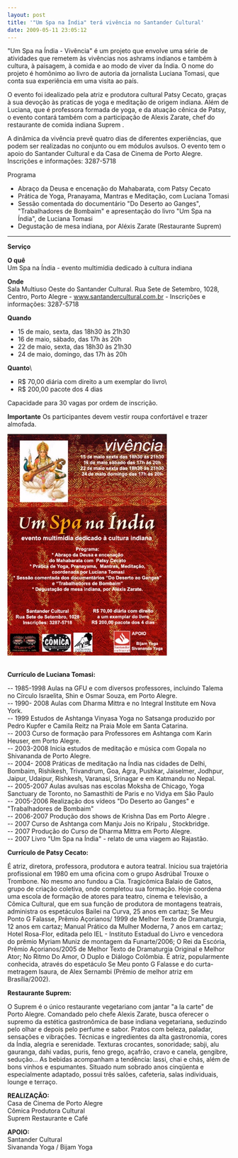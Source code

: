 ```yaml
---
layout: post
title: '"Um Spa na Índia" terá vivência no Santander Cultural'
date: 2009-05-11 23:05:12
---
```

"Um Spa na Índia - Vivência" é um projeto que envolve uma série de atividades que remetem às vivências nos ashrams indianos e também à cultura, à paisagem, à comida e ao modo de viver da Índia. O nome do projeto é homônimo ao livro de autoria da jornalista Luciana Tomasi, que conta sua experiência em uma visita ao país.

O evento foi idealizado pela atriz e produtora cultural Patsy Cecato, graças à sua devoção às praticas de yoga e meditação de origem indiana. Além de Luciana, que é professora formada de yoga, e da atuação cênica de Patsy, o evento contará também com a participação de Alexis Zarate, chef do restaurante de comida indiana Suprem .

A dinâmica da vivência prevê quatro dias de diferentes experiências, que podem ser realizadas no conjunto ou em módulos avulsos. O evento tem o apoio do Santander Cultural e da Casa de Cinema de Porto Alegre. Inscrições e informações: 3287-5718

Programa

* Abraço da Deusa e encenação do Mahabarata, com Patsy Cecato
* Prática de Yoga, Pranayama, Mantras e Meditação, com Luciana Tomasi
* Sessão comentada do documentário "Do Deserto ao Ganges", "Trabalhadores de Bombaim" e apresentação do livro "Um Spa na Índia", de Luciana Tomasi
* Degustação de mesa indiana, por Aléxis Zarate (Restaurante Suprem)

- - -

**Serviço**

**O quê**\
Um Spa na Índia - evento multimídia dedicado à cultura indiana

**Onde**\
Sala Multiuso Oeste do Santander Cultural. Rua Sete de Setembro, 1028, Centro, Porto Alegre - www.santandercultural.com.br - Inscrições e informações: 3287-5718

**Quando**

* 15 de maio, sexta, das 18h30 às 21h30
* 16 de maio, sábado, das 17h às 20h
* 22 de maio, sexta, das 18h30 às 21h30
* 24 de maio, domingo, das 17h às 20h

**Quanto**\
- R$ 70,00 diária com direito a um exemplar do livro\
- R$ 200,00 pacote dos 4 dias

Capacidade para 30 vagas por ordem de inscrição.

**Importante**
Os participantes devem vestir roupa confortável e trazer almofada.

![](/uploads/vivencia.jpg)

\
**Currículo de Luciana Tomasi:**

\-- 1985-1998 Aulas na GFU e com diversos professores, incluindo Talema no Círculo Israelita, Shin e Osmar Souza, em Porto Alegre.\
-- 1990- 2008 Aulas com Dharma Mittra e no Integral Institute em Nova York.\
-- 1999 Estudos de Ashtanga Vinyasa Yoga no Satsanga produzido por Pedro Kupfer e Camila Reitz na Praia Mole em Santa Catarina.\
-- 2003 Curso de formação para Professores em Ashtanga com Karin Heuser, em Porto Alegre.\
-- 2003-2008 Inicia estudos de meditação e música com Gopala no Shivananda de Porto Alegre.\
-- 2004- 2008 Práticas de meditação na Índia nas cidades de Delhi, Bombaim, Rishikesh, Trivandrum, Goa, Agra, Pushkar, Jaiselmer, Jodhpur, Jaipur, Udaipur, Rishkesh, Varanasi, Srinagar e em Katmandu no Nepal.\
-- 2005-2007 Aulas avulsas nas escolas Moksha de Chicago, Yoga Sanctuary de Toronto, no Samasthiti de Paris e no Vidya em São Paulo\
-- 2005-2006 Realização dos vídeos "Do Deserto ao Ganges" e "Trabalhadores de Bombaim"\
-- 2006-2007 Produção dos shows de Krishna Das em Porto Alegre .\
-- 2007 Curso de Ashtanga com Manju Jois no Kripalu , Stockbridge.\
-- 2007 Produção do Curso de Dharma Mittra em Porto Alegre.\
-- 2007 Livro "Um Spa na Índia" - relato de uma viagem ao Rajastão.

**Currículo de Patsy Cecato:**

É atriz, diretora, professora, produtora e autora teatral.
Iniciou sua trajetória profissional em 1980 em uma oficina com o grupo Asdrúbal Trouxe o Trombone. No mesmo ano fundou a Cia. Tragicômica Balaio de Gatos, grupo de criação coletiva, onde completou sua formação. Hoje coordena uma escola de formação de atores para teatro, cinema e televisão, a Cômica Cultural, que em sua função de produtora de montagens teatrais, administra os espetáculos Bailei na Curva, 25 anos em cartaz; Se Meu Ponto G Falasse, Prêmio Açorianos/ 1999 de Melhor Texto de Dramaturgia, 12 anos em cartaz; Manual Prático da Mulher Moderna, 7 anos em cartaz; Hotel Rosa-Flor, editada pelo IEL - Instituto Estadual do Livro e vencedora do prêmio Myriam Muniz de montagem da Funarte/2006; O Rei da Escória, Prêmio Açorianos/2005 de Melhor Texto de Dramaturgia Original e Melhor Ator; No Ritmo Do Amor, O Duplo e Diálogo Colômbia. É atriz, popularmente conhecida, através do espetáculo Se Meu ponto G Falasse e do curta-metragem Isaura, de Alex Sernambi (Prêmio de melhor atriz em Brasília/2002).

**Restaurante Suprem:**

O Suprem é o único restaurante vegetariano com jantar "a la carte" de Porto Alegre. Comandado pelo chefe Alexis Zarate, busca oferecer o supremo da estética gastronômica de base indiana vegetariana, seduzindo pelo olhar e depois pelo perfume e sabor. Pratos com beleza, paladar, sensações e vibrações. Técnicas e ingredientes da alta gastronomia, cores da Índia, alegria e serenidade. Texturas crocantes, sonoridade; sabji, alu gauranga, dahi vadas, puris, feno grego, açafrão, cravo e canela, gengibre, sedução... As bebidas acompanham a tendência: lassi, chai e chás, além de bons vinhos e espumantes. Situado num sobrado anos cinqüenta e especialmente adaptado, possui três salões, cafeteria, salas individuais, lounge e terraço.

**REALIZAÇÃO:**\
Casa de Cinema de Porto Alegre\
Cômica Produtora Cultural\
Suprem Restaurante e Café

**APOIO:**\
Santander Cultural\
Sivananda Yoga / Bijam Yoga